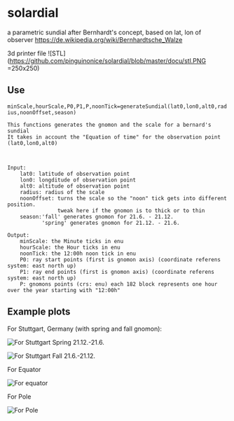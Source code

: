# solardial

a parametric sundial after Bernhardt's concept, based on lat, lon of observer
https://de.wikipedia.org/wiki/Bernhardtsche_Walze

3d printer file
![STL](https://github.com/pinguinonice/solardial/blob/master/docu/stl.PNG =250x250)


## Use

`minScale,hourScale,P0,P1,P,noonTick=generateSundial(lat0,lon0,alt0,radius,noonOffset,season)`

    This functions generates the gnomon and the scale for a bernard's sundial 
    It takes in account the "Equation of time" for the observation point (lat0,lon0,alt0)
    
       
    
    Input:
        lat0: latitude of observation point
        lon0: longditude of observation point
        alt0: altitude of observation point
        radius: radius of the scale
        noonOffset: turns the scale so the "noon" tick gets into different position.
                    tweak here if the gnomon is to thick or to thin  
        season:'fall' generates gnomon for 21.6. - 21.12.
               'spring' generates gnomon for 21.12. - 21.6. 
                    
    Output:
        minScale: the Minute ticks in enu
        hourScale: the Hour ticks in enu
        noonTick: the 12:00h noon tick in enu
        P0: ray start points (first is gnomon axis) (coordinate referens system: east north up)
        P1: ray end points (first is gnomon axis) (coordinate referens system: east north up)
        P: gnomons points (crs: enu) each 182 block represents one hour over the year starting with "12:00h"
          




## Example plots
For Stuttgart, Germany (with spring and fall gnomon):

![For Stuttgart Spring 21.12.-21.6.](https://github.com/pinguinonice/solardial/blob/master/docu/stuttgart.PNG)

![For Stuttgart Fall 21.6.-21.12.](https://github.com/pinguinonice/solardial/blob/master/docu/stuttgart_fall.PNG)

For Equator

![For equator](https://github.com/pinguinonice/solardial/blob/master/docu/equator.PNG)



For Pole

![For Pole](https://github.com/pinguinonice/solardial/blob/master/docu/pol.PNG)
